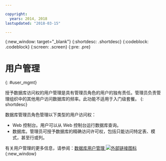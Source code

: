 ```yaml
---

copyright:
  years: 2014, 2018
lastupdated: "2018-03-15"

---
```


<!-- Attribute definitions --> 
{:new_window: target="_blank"}
{:shortdesc: .shortdesc}
{:codeblock: .codeblock}
{:screen: .screen}
{:pre: .pre}

# 用户管理
{: #user_mgmt}

授予数据库访问权的用户管理是具有管理员角色的用户的独有责任。管理员负责管理组织中的其他用户访问数据库的频率。此功能不适用于入门级套餐。
{: shortdesc}

数据库管理员角色管理以下类型的用户访问权： 
* Web 控制台。用户可以从 Web 控制台运行数据库查询。
* 数据库。管理员可授予数据库的精确访问许可权，包括只能访问特定表、模式，甚至行或列。 

有关用户管理的更多信息，请参阅：[数据库用户管理 ![外部链接图标](../../icons/launch-glyph.svg "外部链接图标")](https://www.ibm.com/support/knowledgecenter/SS6NHC/com.ibm.swg.im.dashdb.security.doc/doc/user_mgmnt.html){:new_window}
